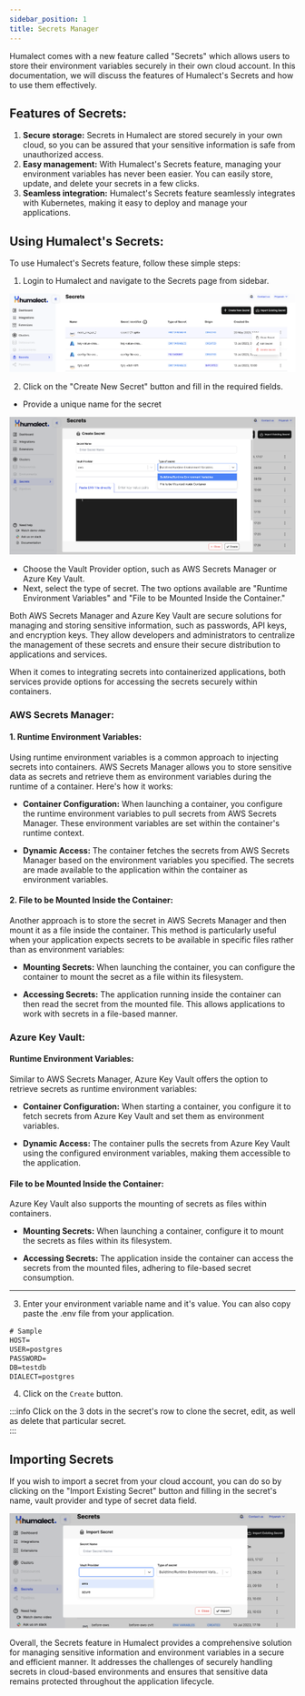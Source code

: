 ```yaml
---
sidebar_position: 1
title: Secrets Manager
---
```



Humalect comes with a new feature called "Secrets" which allows users to store their environment variables securely in their own cloud account. In this documentation, we will discuss the features of Humalect's Secrets and how to use them effectively.

## Features of Secrets:

1. **Secure storage:** Secrets in Humalect are stored securely in your own cloud, so you can be assured that your sensitive information is safe from unauthorized access.
2. **Easy management:** With Humalect's Secrets feature, managing your environment variables has never been easier. You can easily store, update, and delete your secrets in a few clicks.
3. **Seamless integration:** Humalect's Secrets feature seamlessly integrates with Kubernetes, making it easy to deploy and manage your applications.

## Using Humalect's Secrets:

To use Humalect's Secrets feature, follow these simple steps:

1. Login to Humalect and navigate to the Secrets page from sidebar.

![secrets-intro](./../../static/img/secrets/secret_all.png)

2. Click on the "Create New Secret" button and fill in the required fields.
- Provide a unique name for the secret

![secrets-intro](./../../static/img/secrets/secret_create.png)

- Choose the Vault Provider option, such as AWS Secrets Manager or Azure Key Vault.
- Next, select the type of secret. The two options available are "Runtime Environment Variables" and "File to be Mounted Inside the Container."


Both AWS Secrets Manager and Azure Key Vault are secure solutions for managing and storing sensitive information, such as passwords, API keys, and encryption keys. They allow developers and administrators to centralize the management of these secrets and ensure their secure distribution to applications and services. 

When it comes to integrating secrets into containerized applications, both services provide options for accessing the secrets securely within containers.

### AWS Secrets Manager:

#### 1. Runtime Environment Variables:

  Using runtime environment variables is a common approach to injecting secrets into containers. AWS Secrets Manager allows you to store sensitive data as secrets and retrieve them as environment variables during the runtime of a container. Here's how it works:

  - **Container Configuration:** When launching a container, you configure the runtime environment variables to pull secrets from AWS Secrets Manager. These environment variables are set within the container's runtime context.

  - **Dynamic Access:** The container fetches the secrets from AWS Secrets Manager based on the environment variables you specified. The secrets are made available to the application within the container as environment variables.


#### 2. File to be Mounted Inside the Container:

  Another approach is to store the secret in AWS Secrets Manager and then mount it as a file inside the container. This method is particularly useful when your application expects secrets to be available in specific files rather than as environment variables:

  - **Mounting Secrets:** When launching the container, you can configure the container to mount the secret as a file within its filesystem.

  - **Accessing Secrets:** The application running inside the container can then read the secret from the mounted file. This allows applications to work with secrets in a file-based manner.


### Azure Key Vault:

  #### Runtime Environment Variables:

  Similar to AWS Secrets Manager, Azure Key Vault offers the option to retrieve secrets as runtime environment variables:

  - **Container Configuration:** When starting a container, you configure it to fetch secrets from Azure Key Vault and set them as environment variables.

  - **Dynamic Access:** The container pulls the secrets from Azure Key Vault using the configured environment variables, making them accessible to the application.

#### File to be Mounted Inside the Container:

  Azure Key Vault also supports the mounting of secrets as files within containers.

  - **Mounting Secrets:** When launching a container, configure it to mount the secrets as files within its filesystem.

  - **Accessing Secrets:** The application inside the container can access the secrets from the mounted files, adhering to file-based secret consumption.

---

3. Enter your environment variable name and it's value. You can also copy paste the .env file from your application.

```
# Sample
HOST=
USER=postgres
PASSWORD=
DB=testdb
DIALECT=postgres
```


4. Click on the `Create` button.


:::info
Click on the 3 dots in the secret's row to clone the secret, edit, as well as delete that particular secret.  
:::

## Importing Secrets

If you wish to import a secret from your cloud account, you can do so by clicking on the "Import Existing Secret" button and filling in the secret's name, vault provider and type of secret data field. 

![secrets-intro](./../../static/img/secrets/secret_import.png)

Overall, the Secrets feature in Humalect provides a comprehensive solution for managing sensitive information and environment variables in a secure and efficient manner. It addresses the challenges of securely handling secrets in cloud-based environments and ensures that sensitive data remains protected throughout the application lifecycle.





